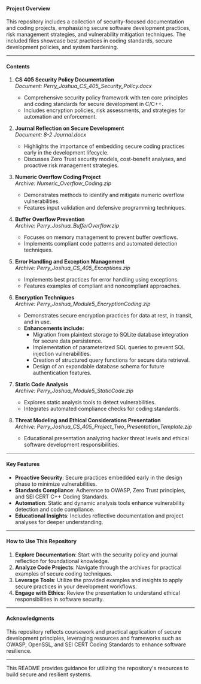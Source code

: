 #### **Project Overview**
This repository includes a collection of security-focused documentation and coding projects, emphasizing secure software development practices, risk management strategies, and vulnerability mitigation techniques. The included files showcase best practices in coding standards, secure development policies, and system hardening.

---

#### **Contents**
1. **CS 405 Security Policy Documentation**  
   *Document: Perry_Joshua_CS_405_Security_Policy.docx*  
   - Comprehensive security policy framework with ten core principles and coding standards for secure development in C/C++.  
   - Includes encryption policies, risk assessments, and strategies for automation and enforcement.

2. **Journal Reflection on Secure Development**  
   *Document: 8-2 Journal.docx*  
   - Highlights the importance of embedding secure coding practices early in the development lifecycle.  
   - Discusses Zero Trust security models, cost-benefit analyses, and proactive risk management strategies.

3. **Numeric Overflow Coding Project**  
   *Archive: Numeric_Overflow_Coding.zip*  
   - Demonstrates methods to identify and mitigate numeric overflow vulnerabilities.  
   - Features input validation and defensive programming techniques.

4. **Buffer Overflow Prevention**  
   *Archive: Perry_Joshua_BufferOverflow.zip*  
   - Focuses on memory management to prevent buffer overflows.  
   - Implements compliant code patterns and automated detection techniques.

5. **Error Handling and Exception Management**  
   *Archive: Perry_Joshua_CS_405_Exceptions.zip*  
   - Implements best practices for error handling using exceptions.  
   - Features examples of compliant and noncompliant approaches.

6. **Encryption Techniques**  
   *Archive: Perry_Joshua_Module5_EncryptionCoding.zip*  
   - Demonstrates secure encryption practices for data at rest, in transit, and in use.  
   - **Enhancements include:**
     - Migration from plaintext storage to SQLite database integration for secure data persistence.
     - Implementation of parameterized SQL queries to prevent SQL injection vulnerabilities.
     - Creation of structured query functions for secure data retrieval.
     - Design of an expandable database schema for future authentication features.

7. **Static Code Analysis**  
   *Archive: Perry_Joshua_Module5_StaticCode.zip*  
   - Explores static analysis tools to detect vulnerabilities.  
   - Integrates automated compliance checks for coding standards.

8. **Threat Modeling and Ethical Considerations Presentation**  
    *Archive: Perry_Joshua_CS_405_Project_Two_Presentation_Template.zip*  
    - Educational presentation analyzing hacker threat levels and ethical software development responsibilities.

---

#### **Key Features**
- **Proactive Security**: Secure practices embedded early in the design phase to minimize vulnerabilities.  
- **Standards Compliance**: Adherence to OWASP, Zero Trust principles, and SEI CERT C++ Coding Standards.  
- **Automation**: Static and dynamic analysis tools enhance vulnerability detection and code compliance.  
- **Educational Insights**: Includes reflective documentation and project analyses for deeper understanding.

---

#### **How to Use This Repository**
1. **Explore Documentation**: Start with the security policy and journal reflection for foundational knowledge.  
2. **Analyze Code Projects**: Navigate through the archives for practical examples of secure coding techniques.  
3. **Leverage Tools**: Utilize the provided examples and insights to apply secure practices in your development workflows.  
4. **Engage with Ethics**: Review the presentation to understand ethical responsibilities in software security.

---

#### **Acknowledgments**
This repository reflects coursework and practical application of secure development principles, leveraging resources and frameworks such as OWASP, OpenSSL, and SEI CERT Coding Standards to enhance software resilience.

---

This README provides guidance for utilizing the repository's resources to build secure and resilient systems.
